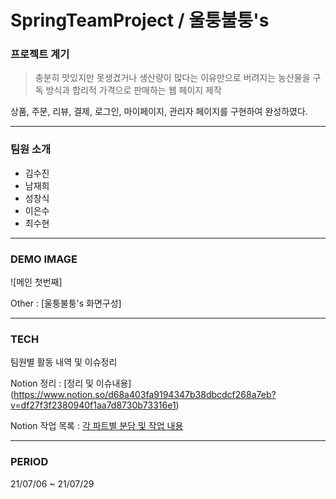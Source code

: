 # SpringTeamProject / 울퉁불퉁's

### 프로젝트 계기

>  충분히 맛있지만 못생겼거나 생산량이 많다는 이유만으로 버려지는 농산물을 구독 방식과 합리적 가격으로 판매하는 웹 페이지 제작


상품, 주문, 리뷰, 결제, 로그인, 마이페이지, 관리자 페이지를 구현하여 완성하였다.

---


### 팀원 소개

- 김수진
- 남재희
- 성창식
- 이은수
- 최수현

---

### DEMO IMAGE

![메인 첫번째]

Other : [울퉁불퉁's 화면구성]

---

### TECH

팀원별 활동 내역 및 이슈정리

Notion 정리 :  [정리 및 이슈내용] (https://www.notion.so/d68a403fa9194347b38dbcdcf268a7eb?v=df27f3f2380940f1aa7d8730b73316e1)

Notion 작업 목록 :  [각 파트별 분담 및 작업 내용](https://www.notion.so/bdc872cd08524b979f467ed4ac88c443)


---

### PERIOD

21/07/06 ~ 21/07/29

